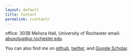 ```yaml
---
layout: default
title: Contact
permalink: /contact/
---
```


office: 303B Meliora Hall, University of Rochester
email: abuxolug@ur.rochester.edu

You can also find me on [github](github.com/abuxolugo), [twitter](twitter.com/abuxolugo), and [Google Scholar](https://scholar.google.com/citations?user=0BVBMXMAAAAJ&hl=en&oi=ao).
